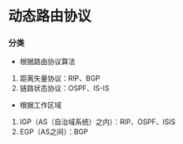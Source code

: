 # 动态路由协议


### 分类

* 根据路由协议算法

1. 距离矢量协议：RIP、BGP
2. 链路状态协议：OSPF、IS-IS

* 根据工作区域

1. IGP（AS（自治域系统）之内）：RIP、OSPF、ISIS
2. EGP（AS之间）：BGP

